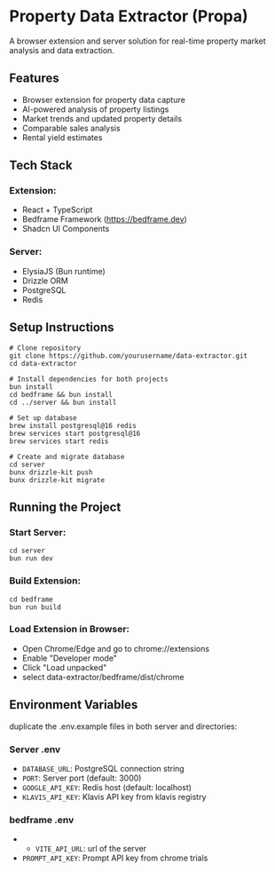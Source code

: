 # Property Data Extractor (Propa)
A browser extension and server solution for real-time property market analysis and data extraction.

## Features
- Browser extension for property data capture
- AI-powered analysis of property listings
- Market trends and updated property details
- Comparable sales analysis
- Rental yield estimates

## Tech Stack

### Extension:

- React + TypeScript
- Bedframe Framework (https://bedframe.dev)
- Shadcn UI Components

### Server:

- ElysiaJS (Bun runtime)
- Drizzle ORM
- PostgreSQL
- Redis


## Setup Instructions
```
# Clone repository
git clone https://github.com/yourusername/data-extractor.git
cd data-extractor

# Install dependencies for both projects
bun install
cd bedframe && bun install
cd ../server && bun install

# Set up database
brew install postgresql@16 redis
brew services start postgresql@16
brew services start redis

# Create and migrate database
cd server
bunx drizzle-kit push
bunx drizzle-kit migrate

```


## Running the Project

### Start Server:
```
cd server
bun run dev
```

### Build Extension:
```
cd bedframe
bun run build
```


### Load Extension in Browser:

- Open Chrome/Edge and go to chrome://extensions
- Enable "Developer mode"
- Click "Load unpacked"  
- select data-extractor/bedframe/dist/chrome


## Environment Variables

duplicate the .env.example files in both server and  directories:

### Server .env

- `DATABASE_URL`: PostgreSQL connection string
- `PORT`: Server port (default: 3000)
- `GOOGLE_API_KEY`: Redis host (default: localhost)
- `KLAVIS_API_KEY`: Klavis API key from klavis registry


### bedframe .env


- - `VITE_API_URL`: url of the server
- `PROMPT_API_KEY`: Prompt API key from chrome trials
